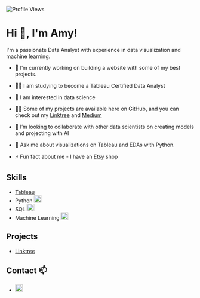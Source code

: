 ![Profile Views](https://komarev.com/ghpvc/?username=YummyAmy&label=Profile%20views&color=800080&style=flat)


# Hi 👋, I'm Amy!

I'm a passionate Data Analyst with experience in data visualization and machine learning.

- 🔭 I’m currently working on building a website with some of my best projects.

- 👨‍💻 I am studying to become a Tableau Certified Data Analyst

- 👀 I am interested in data science

- 👨‍💻 Some of my projects are available here on GitHub, and you can check out my [Linktree](https://linktr.ee/ameusifoh) and [Medium](https://medium.com/@ameikpe)
  
- 💞️ I’m looking to collaborate with other data scientists on creating models and projecting with AI

- 💬 Ask me about visualizations on Tableau and EDAs with Python.


- ⚡ Fun fact about me - I have an [Etsy](https://omomodesigns.etsy.com) shop

## Skills
- [Tableau](https://public.tableau.com/app/profile/amyu)
- Python <img src="https://simpleicons.org/icons/python.svg" width="20" height="20">
- SQL <img src="https://simpleicons.org/icons/mysql.svg" width="20" height="20">
- Machine Learning <img src="https://simpleicons.org/icons/tensorflow.svg" width="20" height="20">

## Projects
- [Linktree](https://linktr.ee/ameusifoh)

## Contact 📫
- <a href="http://www.linkedin.com/in/ameti-obong-u-395a25111"><img src="https://simpleicons.org/icons/linkedin.svg" width="20" height="20"></a>


<!---
YummyAmy/YummyAmy is a ✨ special ✨ repository because its `README.md` (this file) appears on your GitHub profile.
You can click the Preview link to take a look at your changes.
